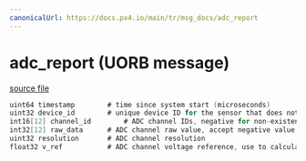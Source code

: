 ```yaml
---
canonicalUrl: https://docs.px4.io/main/tr/msg_docs/adc_report
---
```


# adc_report (UORB message)



[source file](https://github.com/PX4/PX4-Autopilot/blob/release/1.13/msg/adc_report.msg)

```c
uint64 timestamp        # time since system start (microseconds)
uint32 device_id        # unique device ID for the sensor that does not change between power cycles
int16[12] channel_id        # ADC channel IDs, negative for non-existent, TODO: should be kept same as array index
int32[12] raw_data      # ADC channel raw value, accept negative value, valid if channel ID is positive
uint32 resolution       # ADC channel resolution
float32 v_ref           # ADC channel voltage reference, use to calculate LSB voltage(lsb=scale/resolution)

```
